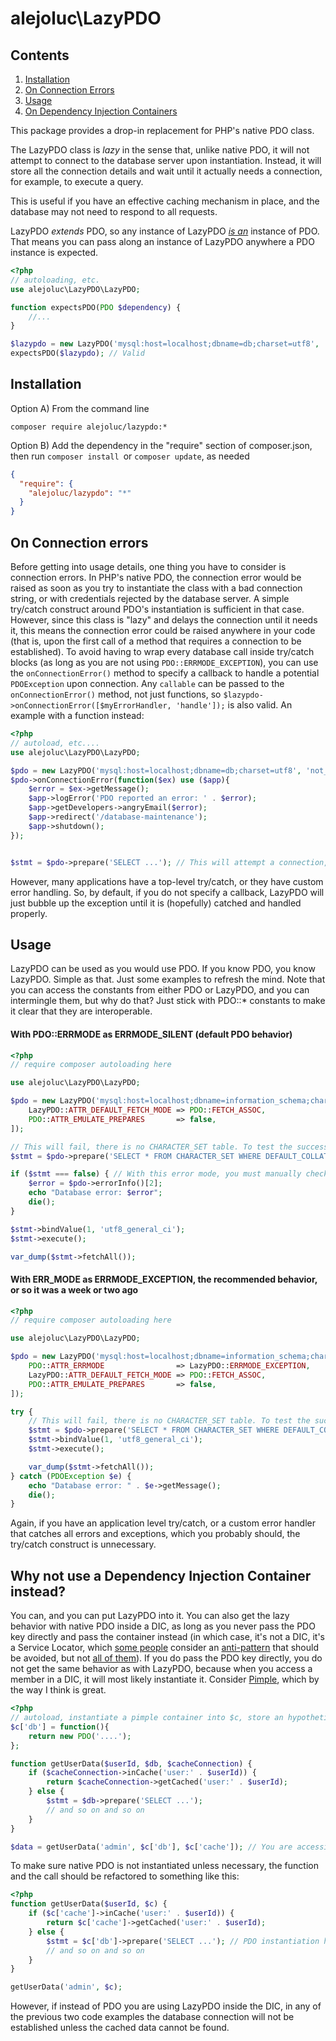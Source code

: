 # alejoluc\LazyPDO

## Contents
1. [Installation](#installation)
2. [On Connection Errors](#on-connection-errors)
3. [Usage](#usage)
4. [On Dependency Injection Containers](#why-not-use-a-dependency-injection-container-instead)

This package provides a drop-in replacement for PHP's native PDO class.

The LazyPDO class is *lazy* in the sense that, unlike native PDO, it will not attempt to connect to the database server upon instantiation. Instead, it will store all the connection details and wait until it actually needs a connection, for example, to execute a query.

This is useful if you have an effective caching mechanism in place, and the database may not need to respond to all requests.

LazyPDO *extends* PDO, so any instance of LazyPDO [*is an*](https://en.wikipedia.org/wiki/Liskov_substitution_principle) instance of PDO. That means you can pass along an instance of LazyPDO anywhere a PDO instance is expected.

```php
<?php
// autoloading, etc.
use alejoluc\LazyPDO\LazyPDO;

function expectsPDO(PDO $dependency) {
    //...
}

$lazypdo = new LazyPDO('mysql:host=localhost;dbname=db;charset=utf8', 'root', 'root');
expectsPDO($lazypdo); // Valid
```

## Installation

Option A) From the command line

`composer require alejoluc/lazypdo:*`

Option B) Add the dependency in the "require" section of composer.json, then run `composer install `or `composer update`, as needed

```json
{
  "require": {
    "alejoluc/lazypdo": "*"
  }
}
```

## On Connection errors

Before getting into usage details, one thing you have to consider is connection errors. In PHP's native PDO, the connection error would be raised as soon as you try to instantiate the class with a bad connection string, or with credentials rejected by the database server. A simple try/catch construct around PDO's instantiation is sufficient in that case. However, since this class is "lazy" and delays the connection until it needs it, this means the connection error could be raised anywhere in your code (that is, upon the first call of a method that requires a connection to be established). To avoid having to wrap every database call inside try/catch blocks (as long as you are not using `PDO::ERRMODE_EXCEPTION`), you can use the `onConnectionError()` method to specify a callback to handle a potential `PDOException` upon connection. Any `callable` can be passed to the `onConnectionError()` method, not just functions, so `$lazypdo->onConnectionError([$myErrorHandler, 'handle']);` is also valid. An example with a function instead:

```php
<?php
// autoload, etc....
use alejoluc\LazyPDO\LazyPDO;

$pdo = new LazyPDO('mysql:host=localhost;dbname=db;charset=utf8', 'not_a_valid_user', 'pass');
$pdo->onConnectionError(function($ex) use ($app){
    $error = $ex->getMessage();
    $app->logError('PDO reported an error: ' . $error);
    $app->getDevelopers->angryEmail($error);
    $app->redirect('/database-maintenance');
    $app->shutdown();
});


$stmt = $pdo->prepare('SELECT ...'); // This will attempt a connection, the connection will fail, and the previously defined callback will handle the raised PDOException.
```

However, many applications have a top-level try/catch, or they have custom error handling. So, by default, if you do not specify a callback, LazyPDO will just bubble up the exception until it is (hopefully) catched and handled properly.


## Usage

LazyPDO can be used as you would use PDO. If you know PDO, you know LazyPDO. Simple as that. Just some examples to refresh the mind. Note that you can access the constants from either PDO or LazyPDO, and you can intermingle them, but why do that? Just stick with PDO::* constants to make it clear that they are interoperable.

#### With PDO::ERRMODE as ERRMODE_SILENT (default PDO behavior)

```php
<?php
// require composer autoloading here

use alejoluc\LazyPDO\LazyPDO;

$pdo = new LazyPDO('mysql:host=localhost;dbname=information_schema;charset=utf8', 'root', 'root', [
    LazyPDO::ATTR_DEFAULT_FETCH_MODE => PDO::FETCH_ASSOC,
    PDO::ATTR_EMULATE_PREPARES       => false,
]);

// This will fail, there is no CHARACTER_SET table. To test the success scenario, change it to CHARACTER_SETS
$stmt = $pdo->prepare('SELECT * FROM CHARACTER_SET WHERE DEFAULT_COLLATE_NAME = ?');

if ($stmt === false) { // With this error mode, you must manually check errors
    $error = $pdo->errorInfo()[2];
    echo "Database error: $error";
    die();
}

$stmt->bindValue(1, 'utf8_general_ci');
$stmt->execute();

var_dump($stmt->fetchAll());
```

#### With ERR_MODE as ERRMODE_EXCEPTION, the recommended behavior, or so it was a week or two ago

```php
<?php
// require composer autoloading here

use alejoluc\LazyPDO\LazyPDO;

$pdo = new LazyPDO('mysql:host=localhost;dbname=information_schema;charset=utf8', 'root', 'root', [
    PDO::ATTR_ERRMODE                => LazyPDO::ERRMODE_EXCEPTION,
    LazyPDO::ATTR_DEFAULT_FETCH_MODE => PDO::FETCH_ASSOC,
    PDO::ATTR_EMULATE_PREPARES       => false,
]);

try {
    // This will fail, there is no CHARACTER_SET table. To test the success scenario, change it to CHARACTER_SETS
    $stmt = $pdo->prepare('SELECT * FROM CHARACTER_SET WHERE DEFAULT_COLLATE_NAME = ?');
    $stmt->bindValue(1, 'utf8_general_ci');
    $stmt->execute();

    var_dump($stmt->fetchAll());
} catch (PDOException $e) {
    echo "Database error: " . $e->getMessage();
    die();
}
```

Again, if you have an application level try/catch, or a custom error handler that catches all errors and exceptions, which you probably should, the try/catch construct is unnecessary.


## Why not use a Dependency Injection Container instead?

You can, and you can put LazyPDO into it. You can also get the lazy behavior with native PDO inside a DIC, as long as you never pass the PDO key directly and pass the container instead (in which case, it's not a DIC, it's a Service Locator, which [some people](http://www.davidarno.org/2015/10/21/is-the-service-locator-an-anti-pattern/) consider an [anti-pattern](http://blog.ploeh.dk/2010/02/03/ServiceLocatorisanAnti-Pattern/) that should be avoided, but not [all of them](https://candordeveloper.com/2013/04/10/dependency-injection-is-over-hyped/)). If you do pass the PDO key directly, you do not get the same behavior as with LazyPDO, because when you access a member in a DIC, it will most likely instantiate it. Consider [Pimple](https://github.com/silexphp/pimple), which by the way I think is great.

```php
<?php
// autoload, instantiate a pimple container into $c, store an hypothetical caching server connection into it, etc.
$c['db'] = function(){
    return new PDO('....');
};

function getUserData($userId, $db, $cacheConnection) {
    if ($cacheConnection->inCache('user:' . $userId)) {
        return $cacheConnection->getCached('user:' . $userId);
    } else {
        $stmt = $db->prepare('SELECT ...');
        // and so on and so on
    }
}

$data = getUserData('admin', $c['db'], $c['cache']); // You are accessing the 'db' key inside the Container, and a connection will try to be established because of that, although you can see in the getUserData() definition that no connection may be needed at all.
```

To make sure native PDO is not instantiated unless necessary, the function and the call should be refactored to something like this:

```php
<?php
function getUserData($userId, $c) {
    if ($c['cache']->inCache('user:' . $userId)) {
        return $c['cache']->getCached('user:' . $userId);
    } else {
        $stmt = $c['db']->prepare('SELECT ...'); // PDO instantiation happens here, so it will not happen if the data is cached
        // and so on and so on
    }
}

getUserData('admin', $c);
```
However, if instead of PDO you are using LazyPDO inside the DIC, in any of the previous two code examples the database connection will not be established unless the cached data cannot be found.